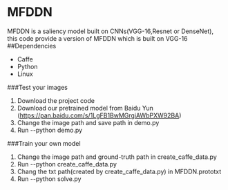# MFDDN
MFDDN is a saliency model built on CNNs(VGG-16,Resnet or DenseNet), this code provide a version of MFDDN which is built on VGG-16
##Dependencies
- Caffe
- Python
- Linux

###Test your images
1. Download the project code
2. Download our pretrained model from Baidu Yun (https://pan.baidu.com/s/1LgFB1BwMGrgiAWbPXW92BA)
3. Change the image path and save path in demo.py
4. Run --python demo.py

###Train your own model
1. Change the image path and ground-truth path in create_caffe_data.py
2. Run --python create_caffe_data.py
3. Chang the txt path(created by create_caffe_data.py) in MFDDN.prototxt
4. Run --python solve.py
